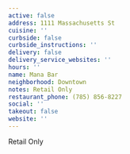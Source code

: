 ```yaml
---
active: false
address: 1111 Massachusetts St
cuisine: ''
curbside: false
curbside_instructions: ''
delivery: false
delivery_service_websites: ''
hours: ''
name: Mana Bar
neighborhood: Downtown
notes: Retail Only
restaurant_phone: (785) 856-8227
social: ''
takeout: false
website: ''
---
```


Retail Only
